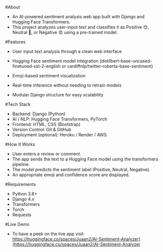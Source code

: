 #About
- An AI-powered sentiment analysis web app built with Django and Hugging Face Transformers.
- This project analyzes user-input text and classifies it as Positive 😊, Neutral 🤔, or Negative 😡 using a pre-trained model.

#Features
- User input text analysis through a clean web interface
- Hugging Face sentiment model integration (distilbert-base-uncased-finetuned-sst-2-english or cardiffnlp/twitter-roberta-base-sentiment)
- Emoji-based sentiment visualization
- Real-time inference without needing to retrain models

- Modular Django structure for easy scalability

#Tech Stack
- Backend: Django (Python)
- AI / NLP: Hugging Face Transformers, PyTorch
- Frontend: HTML, CSS (Bootstrap)
- Version Control: Git & GitHub
- Deployment (optional): Heroku / Render / AWS

#How It Works
- User enters a review or comment.
- The app sends the text to a Hugging Face model using the transformers pipeline.
- The model predicts the sentiment label (Positive, Neutral, Negative).
- An appropriate emoji and confidence score are displayed.

#Requirements
- Python 3.8+
- Django 4.x
- Transformers
- Torch
- Requests

#Live Demo
- To have a peek on the live app visit https://huggingface.co/spaces/Juaan2/AI-Sentiment-Analyzer](https://huggingface.co/spaces/Juaan2/AI-Sentiment-Analyzer
